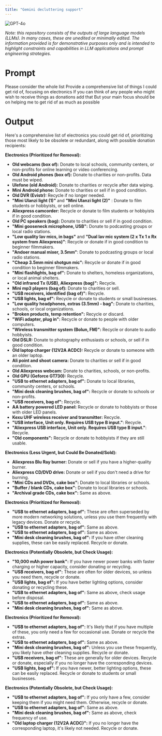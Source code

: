 ```yaml
---
title: "Gemini decluttering support"
---
```

![GPT-4o](https://img.shields.io/badge/GPT--4o-3333FF?style=for-the-badge&logo=openai&logoColor=white)



*Note: this repository consists of the outputs of large language models (LLMs). In many cases, these are unedited or minimally edited. The information provided is for demonstrative purposes only and is intended to highlight constraints and capabilities in LLM applications and prompt engineering strategies.*


# Prompt

Please consider the whole list
Provide a comprehensive list of things I could get rid of, focusing on electronics
If you can think of any people who might wish to receive things as donations add that
But your main focus should be on helping me to get rid of as much as possible

# Output

Here's a comprehensive list of electronics you could get rid of, prioritizing those most likely to be obsolete or redundant, along with possible donation recipients:

**Electronics (Prioritized for Removal):**

* **Old webcams (box of):** Donate to local schools, community centers, or non-profits for online learning or video conferencing.
* **Old Android phones (box of):**  Donate to charities or non-profits. Data must be wiped.
* **Ulefone (old Android):**  Donate to charities or recycle after data wiping.
* **Mini Android phone:** Donate to charities or sell if in good condition.
* **Old DVR (Evistr):**  Recycle if no longer needed.
* **"Mini Ulanzi light (1)"** and **"Mini Ulanzi light (2)"** : Donate to film students or hobbyists, or sell online.
* **Aliexpress camcorder:** Recycle or donate to film students or hobbyists if in good condition.
* **Old PC speakers (bag):** Donate to charities or sell if in good condition.
* **"Mini gooseneck microphone, USB":** Donate to podcasting groups or local radio stations.
* **"Low quality lav mics, in bags"** and **"Dual lav mic system (2 x Tx 1 x Rx system from Aliexpress)"**:  Recycle or donate if in good condition to beginner filmmakers.
* **"Andoer manual mixer, 3.5mm"**: Donate to podcasting groups or local radio stations.
* **"Cheap 3.5mm mini shotgun mic":** Recycle or donate if in good condition to beginner filmmakers.
* **"Mini flashlights, bag of":** Donate to shelters, homeless organizations, or local animal shelters.
* **"Old infrared Tx (USB), Aliexpress (bag)":**  Recycle.
* **Mini mp3 players (bag of):** Donate to charities or sell. 
* **"USB receivers, identified (bag of)":**  Recycle. 
* **"USB lights, bag of":** Recycle or donate to students or small businesses. 
* **"Low quality headphones, extras (3.5mm) - bag":** Donate to charities, schools, or local organizations. 
* **"Broken products, temp retention":**  Recycle or discard. 
* **"WiFi adapter, plug in":**  Recycle or donate to people with older computers. 
* **"Wireless transmitter system (Bolun, FM)":**  Recycle or donate to audio hobbyists. 
* **Old DSLR:** Donate to photography enthusiasts or schools, or sell if in good condition.
* **Old laptop charger (12V2A ACDC):**  Recycle or donate to someone with an older laptop.
* **Ali point and shoot camera:** Donate to charities or sell if in good condition. 
* **Old Aliexpress webcam:** Donate to charities, schools, or non-profits.
* **Old GPU (Geforce GT730):**  Recycle.
* **"USB to ethernet adapters, bag of":**  Donate to local libraries, community centers, or schools.
* **"Mini desk cleaning brushes, bag of":**  Recycle or donate to schools or non-profits. 
* **"USB receivers, bag of":**  Recycle.
* **AA battery powered LED panel:** Recycle or donate to hobbyists or those with older LED panels. 
* **Kexu UHF wireless receiver and transmitter:**  Recycle. 
* **"USB interface, Unit only. Requires USB type B input."**:  Recycle.
* **"Aliexpress USB interface, Unit only. Requires USB type B input."**:  Recycle. 
* **"Old components":**  Recycle or donate to hobbyists if they are still usable.

**Electronics (Less Urgent, but Could Be Donated/Sold):**

* **Aliexpress Blu Ray burner:** Donate or sell if you have a higher-quality burner.
* **Aliexpress CD/DVD drive:** Donate or sell if you don't need a drive for burning.
* **"Mini CDs and DVDs, cake box":**  Donate to local libraries or schools.
* **"Buffer / blank CDs, cake box":** Donate to local libraries or schools.
* **"Archival grade CDs, cake box":** Same as above.

**Electronics (Prioritized for Removal):**

* **"USB to ethernet adapters, bag of":**  These are often superseded by more modern networking solutions, unless you use them frequently with legacy devices. Donate or recycle.
* **"USB to ethernet adapters, bag of":** Same as above.
* **"USB to ethernet adapters, bag of":**  Same as above.
* **"Mini desk cleaning brushes, bag of":**  If you have other cleaning supplies, these can be easily replaced. Recycle or donate.

**Electronics (Potentially Obsolete, but Check Usage):**

* **"10,000 mAh power bank":**  If you have newer power banks with faster charging or higher capacity, consider donating or recycling. 
* **"USB receivers, bag of":**  These are often for older devices, so unless you need them, recycle or donate. 
* **"USB lights, bag of":**  If you have better lighting options, consider donating or recycling these. 
* **"USB to ethernet adapters, bag of":**  Same as above, check usage before disposal. 
* **"USB to ethernet adapters, bag of":**  Same as above. 
* **"Mini desk cleaning brushes, bag of":**  Same as above. 
  

**Electronics (Prioritized for Removal):**

* **"USB to ethernet adapters, bag of":**  It's likely that if you have multiple of these, you only need a few for occasional use. Donate or recycle the extras.
* **"USB to ethernet adapters, bag of":**  Same as above.
* **"Mini desk cleaning brushes, bag of":**  Unless you use these frequently, you likely have other cleaning supplies. Recycle or donate. 
* **"USB receivers, bag of":**   These are generally for older devices. Recycle or donate, especially if you no longer have the corresponding devices. 
* **"USB lights, bag of":**   If you have newer, better lighting options, these can be easily replaced. Recycle or donate to students or small businesses.

**Electronics (Potentially Obsolete, but Check Usage):**

* **"USB to ethernet adapters, bag of":**  If you only have a few, consider keeping them if you might need them. Otherwise, recycle or donate.
* **"USB to ethernet adapters, bag of":**  Same as above.
* **"Mini desk cleaning brushes, bag of":**  Same as above, check frequency of use.
* **"Old laptop charger (12V2A ACDC)":** If you no longer have the corresponding laptop, it's likely not needed. Recycle or donate.
 




